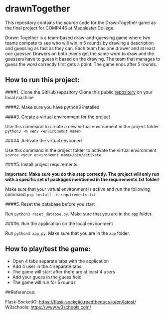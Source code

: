 # drawnTogether
This repository contains the source code for the DrawnTogether game as the final project for COMP446 at Macalester College.

Drawn Together is a team-based draw-and-guessing game where two teams compete to see who will win in 5 rounds by drawing a description and guessing as fast as they can. 
Each team has one drawer and at least one guesser. Drawers on both teams get the same word to draw and the guessers have to guess it based on the drawing. The team that manages to guess the word correctly first gets a point. The game ends after 5 rounds. 

## How to run this project:

####1. Clone the GitHub repository
Clone this public [repository](https://github.com/LunguRadu/drawnTogether) on your local machine

####2. Make sure you have python3 installed

####3. Create a virtual environment for the project

Use this command to create a new virtual environment in the project folder `python3 -m venv <environemnt name>`

####4. Activate the virtual environed 

Use this command in the project folder to activate the virtual environment 
`source <your environemnt name>/bin/activate`


####5. Install project requirements 

<strong> Important: Make sure you do this step correctly. The project will only run with a specific set of packages mentioned in the requirements.txt folder!</strong>

Make sure that your virtual environment is active and run the following command
`pip install -r requirements.txt`


####5. Reset the database before you start 

Run `python3 reset_databse.py`. Make sure that you are in the `app` folder. 

####6. Run the application on the local environment

Run `python3 app.py`. Make sure that you are in the `app` folder. 

## How to play/test the game:

- Open 4 tabs separate tabs with the application
- Add 4 user in the 4 separate tabs
- The game will start after there are at least 4 users
- Add your guess in the guess field
- The game will run for 5 rounds

##References:

Flask-SocketIO: https://flask-socketio.readthedocs.io/en/latest/  
W3schools: https://www.w3schools.com/


